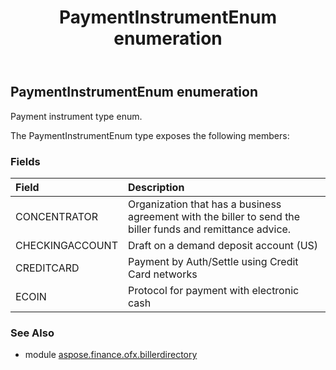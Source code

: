 ﻿---
title: PaymentInstrumentEnum enumeration
second_title: Aspose.Finance for Python via .NET API References
description: 
type: docs
weight: 70
url: /python-net/aspose.finance.ofx.billerdirectory/paymentinstrumentenum/
is_root: false
---

## PaymentInstrumentEnum enumeration

Payment instrument type enum.



The PaymentInstrumentEnum type exposes the following members:

### Fields
| Field | Description |
| :- | :- |
| CONCENTRATOR | Organization that has a business agreement with the biller to send the biller funds and remittance advice. |
| CHECKINGACCOUNT | Draft on a demand deposit account (US) |
| CREDITCARD | Payment by Auth/Settle using Credit Card networks |
| ECOIN | Protocol for payment with electronic cash |


### See Also

* module [aspose.finance.ofx.billerdirectory](../)
